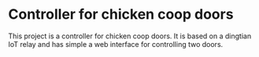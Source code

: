 # Controller for chicken coop doors

This project is a controller for chicken coop doors. 
It is based on a dingtian IoT relay and has simple a web interface for controlling two doors.